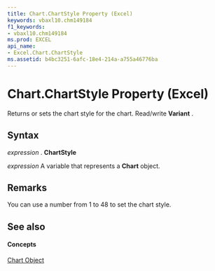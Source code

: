 ```yaml
---
title: Chart.ChartStyle Property (Excel)
keywords: vbaxl10.chm149184
f1_keywords:
- vbaxl10.chm149184
ms.prod: EXCEL
api_name:
- Excel.Chart.ChartStyle
ms.assetid: b4bc3251-6afc-18e4-214a-a755a46776ba
---
```



# Chart.ChartStyle Property (Excel)

Returns or sets the chart style for the chart. Read/write  **Variant** .


## Syntax

 _expression_ . **ChartStyle**

 _expression_ A variable that represents a **Chart** object.


## Remarks

You can use a number from 1 to 48 to set the chart style.


## See also


#### Concepts


[Chart Object](chart-object-excel.md)

